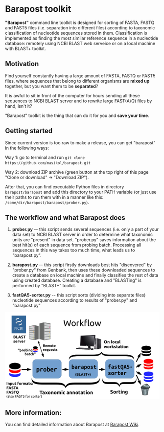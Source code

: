 # Barapost toolkit

**"Barapost"** command line toolkit is designed for sorting of FASTA, FASTQ and FAST5 files (i.e. separation into different files) according to taxonomic classification of nucleotide sequences stored in them. Classification is implemented as finding the most similar reference sequence in a nucleotide database: remotely using NCBI BLAST web serveice or on a local machine with BLAST+ toolkit.

## Motivation

Find yourself constantly having a large amount of FASTA, FASTQ or FAST5 files, where sequences that belong to different organisms are **mixed up** together, but you want them to be **separated**?

It is awful to sit in front of the computer for hours sending all these sequences to NCBI BLAST server and to rewrite large FAST(A/Q) files by hand, isn't it?

"Barapost" toolkit is the thing that can do it for you and **save your time**.

## Getting started

Since current version is too raw to make a release, you can get "barapost" in the following ways:

Way 1: go to terminal and run `git clone https://github.com/masikol/barapost.git`

Way 2: download ZIP archive (green button at the top right of this page "Clone or download" -> "Download ZIP").

After that, you can find executable Python files in directory `barapost/barapost` and add this directory to your PATH variable (or just use their paths to run them with in a manner like this: `/some/dir/barapost/barapost/prober.py`).

## The workflow and what Barapost does

1. **prober.py** -- this script sends several sequences (i.e. only a part of your data set) to NCBI BLAST server in order to determine what taxonomic units are "present" in data set. "prober.py" saves information about the best hit(s) of each sequence from probing batch.
Processing all sequences in this way takes too much time, what leads us to "barapost.py".

2. **barapost.py** -- this script firstly downloads best hits "discovered" by "prober.py" from Genbank, then uses these downloaded sequences to create a database on local machine and finally classifies the rest of data using created database. Creating a database and "BLASTing" is performed by "BLAST+" toolkit.

3. **fastQA5-sorter.py** -- this script sorts (dividing into separate files) nucleotide sequences according to results of "prober.py" and "barapost.py"

![](imgs/Barapost-wokflow.png)

## More information:
  
  You can find detailed information about Barapost at [Barapost Wiki](https://github.com/masikol/barapost/wiki).